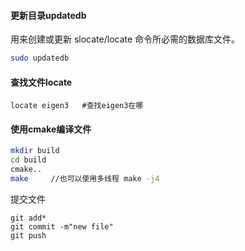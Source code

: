 #### 更新目录updatedb 

用来创建或更新 slocate/locate 命令所必需的数据库文件。

```bash
sudo updatedb
```

#### 查找文件locate

```
locate eigen3   #查找eigen3在哪
```

#### 使用cmake编译文件

```bash
mkdir build
cd build
cmake..
make     //也可以使用多线程 make -j4
```

提交文件

```
git add*
git commit -m"new file"
git push
```

